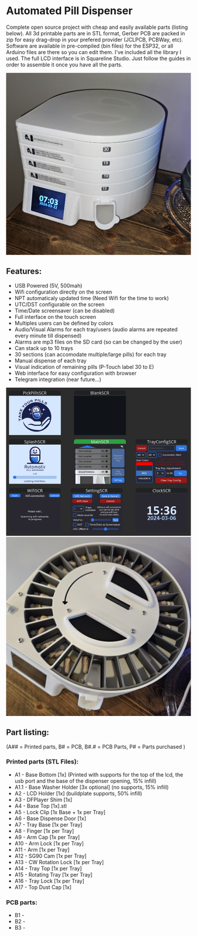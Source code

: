 # Automated Pill Dispenser

Complete open source project with cheap and easily available parts (listing below).
All 3d printable parts are in STL format, Gerber PCB are packed in zip for easy drag-drop in 
your prefered provider (JCLPCB, PCBWay, etc).
Software are available in pre-compiled (bin files) for the ESP32, or all Arduino files are there so you can 
edit them. I've included all the library I used. The full LCD interface is in Squareline Studio.
Just follow the guides in order to assemble it once you have all the parts.

![Alt text](/Pictures/FinalView.jpg?raw=true "Title")

## Features:
- USB Powered (5V, 500mah)
- Wifi configuration directly on the screen
- NPT automaticaly updated time (Need Wifi for the time to work)
- UTC/DST configurable on the screen
- Time/Date screensaver (can be disabled)
- Full interface on the touch screen
- Multiples users can be defined by colors
- Audio/Visual Alarms for each tray/users (audio alarms are repeated every minute till dispensed)
- Alarms are mp3 files on the SD card (so can be changed by the user)
- Can stack up to 10 trays
- 30 sections (can accomodate multiple/large pills) for each tray
- Manual dispense of each tray
- Visual indication of remaining pills (P-Touch label 30 to E)
- Web interface for easy configuration with browser
- Telegram integration (near future...)

![Alt text](/Pictures/Screens.png?raw=true "Title")
![Alt text](/Pictures/TraywithPills.jpg?raw=true "Title")

## Part listing:
(A## = Printed parts, B# = PCB, B#.# = PCB Parts, P# = Parts purchased )

### Printed parts (STL Files):
- A1 - Base Bottom [1x] (Printed with supports for the top of the lcd, the usb port and the base of the dispenser opening, 15% infill)
- A1.1 - Base Washer Holder [3x optional] (no supports, 15% infill)
- A2 - LCD Holder [1x] (buildplate supports, 50% infill)
- A3 - DFPlayer Shim [1x]
- A4 - Base Top [1x].stl
- A5 - Lock Clip [1x Base + 1x per Tray]
- A6 - Base Dispense Door [1x]
- A7 - Tray Base [1x per Tray]
- A8 - Finger [1x per Tray]
- A9 - Arm Cap [1x per Tray]
- A10 - Arm Lock [1x per Tray]
- A11 - Arm [1x per Tray]
- A12 - SG90 Cam [1x per Tray]
- A13 - CW Rotation Lock [1x per Tray]
- A14 - Tray Top [1x per Tray]
- A15 - Rotating Tray [1x per Tray]
- A16 - Tray Lock [1x per Tray]
- A17 - Top Dust Cap [1x]

### PCB parts:
- B1 -
- B2 -
- B3 -

